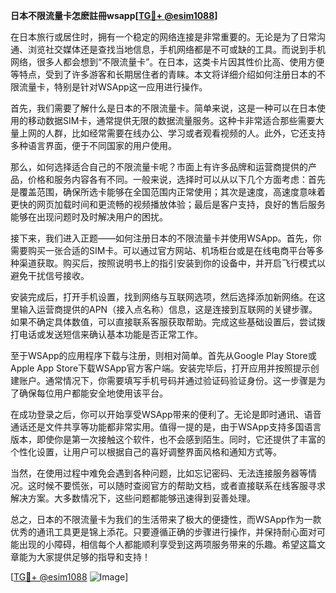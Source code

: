 **日本不限流量卡怎麽註冊wsapp[[TG💪+ @esim1088](https://t.me/s/esim1088)]**

在日本旅行或居住时，拥有一个稳定的网络连接是非常重要的。无论是为了日常沟通、浏览社交媒体还是查找当地信息，手机网络都是不可或缺的工具。而说到手机网络，很多人都会想到“不限流量卡”。在日本，这类卡片因其性价比高、使用方便等特点，受到了许多游客和长期居住者的青睐。本文将详细介绍如何注册日本的不限流量卡，特别是针对WSApp这一应用进行操作。

首先，我们需要了解什么是日本的不限流量卡。简单来说，这是一种可以在日本使用的移动数据SIM卡，通常提供无限的数据流量服务。这种卡非常适合那些需要大量上网的人群，比如经常需要在线办公、学习或者观看视频的人。此外，它还支持多种语言界面，便于不同国家的用户使用。

那么，如何选择适合自己的不限流量卡呢？市面上有许多品牌和运营商提供的产品，价格和服务内容各有不同。一般来说，选择时可以从以下几个方面考虑：首先是覆盖范围，确保所选卡能够在全国范围内正常使用；其次是速度，高速度意味着更快的网页加载时间和更流畅的视频播放体验；最后是客户支持，良好的售后服务能够在出现问题时及时解决用户的困扰。

接下来，我们进入正题——如何注册日本的不限流量卡并使用WSApp。首先，你需要购买一张合适的SIM卡。可以通过官方网站、机场柜台或是在线电商平台等多种渠道获取。购买后，按照说明书上的指引安装到你的设备中，并开启飞行模式以避免干扰信号接收。

安装完成后，打开手机设置，找到网络与互联网选项，然后选择添加新网络。在这里输入运营商提供的APN（接入点名称）信息，这是连接到互联网的关键步骤。如果不确定具体数值，可以直接联系客服获取帮助。完成这些基础设置后，尝试拨打电话或发送短信来确认基本功能是否正常工作。

至于WSApp的应用程序下载与注册，则相对简单。首先从Google Play Store或Apple App Store下载WSApp官方客户端。安装完毕后，打开应用并按照提示创建账户。通常情况下，你需要填写手机号码并通过验证码验证身份。这一步骤是为了确保每位用户都能安全地使用该平台。

在成功登录之后，你可以开始享受WSApp带来的便利了。无论是即时通讯、语音通话还是文件共享等功能都非常实用。值得一提的是，由于WSApp支持多国语言版本，即使你是第一次接触这个软件，也不会感到陌生。同时，它还提供了丰富的个性化设置，让用户可以根据自己的喜好调整界面风格和通知方式等。

当然，在使用过程中难免会遇到各种问题，比如忘记密码、无法连接服务器等情况。这时候不要慌张，可以随时查阅官方的帮助文档，或者直接联系在线客服寻求解决方案。大多数情况下，这些问题都能够迅速得到妥善处理。

总之，日本的不限流量卡为我们的生活带来了极大的便捷性，而WSApp作为一款优秀的通讯工具更是锦上添花。只要遵循正确的步骤进行操作，并保持耐心面对可能出现的小障碍，相信每个人都能顺利享受到这两项服务带来的乐趣。希望这篇文章能为大家提供足够的指导和支持！

[[TG💪+ @esim1088](https://t.me/s/esim1088) ![Image](https://i.postimg.cc/4NQfJmqS/Snipaste-2025-05-13-00-14-12.png)]